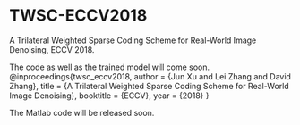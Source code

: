 # TWSC-ECCV2018
A Trilateral Weighted Sparse Coding Scheme for Real-World Image Denoising, ECCV 2018.


The code as well as the trained model will come soon.
@inproceedings{twsc_eccv2018,
     author = {Jun Xu and Lei Zhang and David Zhang},
     title = {A Trilateral Weighted Sparse Coding Scheme for Real-World Image Denoising},
     booktitle = {ECCV},
     year = {2018}
}

The Matlab code will be released soon.
